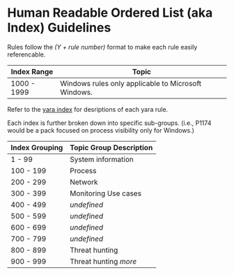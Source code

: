 # Human Readable Ordered List (aka Index) Guidelines
Rules follow the *(Y + rule number)* format to make each rule easily referencable.

| Index Range | Topic |
| ----------- | ----- |
| 1000 - 1999 | Windows rules only applicable to Microsoft Windows. |

Refer to the [yara index](yara_index.md) for desriptions of each yara rule.

Each index is further broken down into specific sub-groups.
(i.e., P1174 would be a pack focused on process visibility only for Windows.)

| Index Grouping | Topic Group Description |
| -------------- | ----------------------- |
| 1 - 99 | System information |
| 100 - 199 | Process |
| 200 - 299 | Network |
| 300 - 399 | Monitoring Use cases |
| 400 - 499 | *undefined* |
| 500 - 599 | *undefined* |
| 600 - 699 | *undefined* |
| 700 - 799 | *undefined* |
| 800 - 899 | Threat hunting |
| 900 - 999 | Threat hunting *more* |